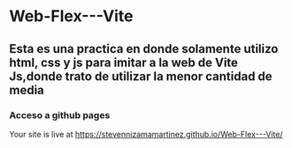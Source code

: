 # Web-Flex---Vite
## Esta es una practica en donde solamente utilizo html, css y js para imitar a la web de Vite Js,donde trato de utilizar la menor cantidad de media

### Acceso a github pages
Your site is live at https://stevennizamamartinez.github.io/Web-Flex---Vite/
